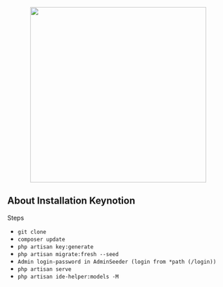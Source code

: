 <p align="center"><a href="https://laravel.com" target="_blank"><img src="https://raw.githubusercontent.com/laravel/art/master/logo-lockup/5%20SVG/2%20CMYK/1%20Full%20Color/laravel-logolockup-cmyk-red.svg" width="400"></a></p>

## About Installation Keynotion

Steps

- ```git clone```
- ```composer update```
- ```php artisan key:generate```
- ```php artisan migrate:fresh --seed```
- ```Admin login-password in AdminSeeder (login from *path (/login))```
- ```php artisan serve```
- ```php artisan ide-helper:models -M```
